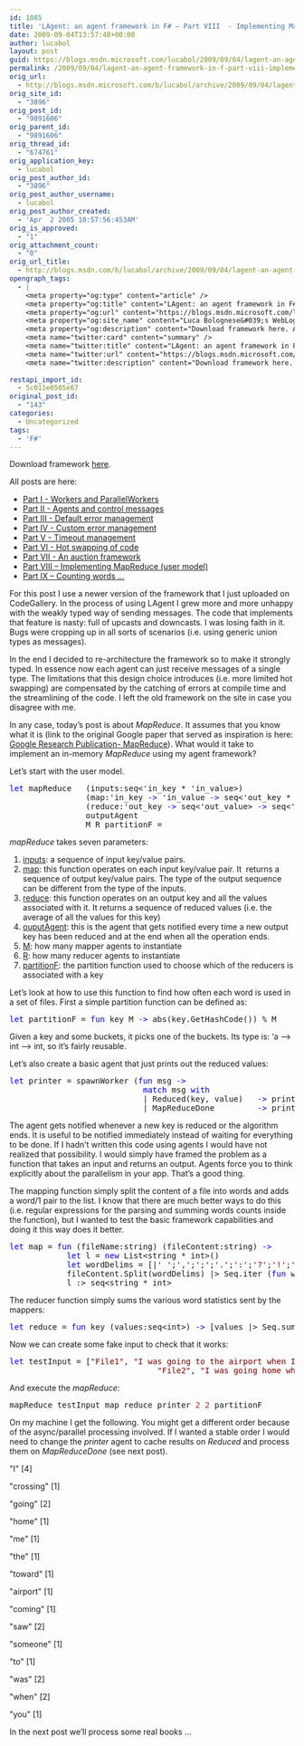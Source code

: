 ```yaml
---
id: 1085
title: 'LAgent: an agent framework in F# – Part VIII  - Implementing MapReduce (user model)'
date: 2009-09-04T13:57:48+00:00
author: lucabol
layout: post
guid: https://blogs.msdn.microsoft.com/lucabol/2009/09/04/lagent-an-agent-framework-in-f-part-viii-implementing-mapreduce-user-model/
permalink: /2009/09/04/lagent-an-agent-framework-in-f-part-viii-implementing-mapreduce-user-model/
orig_url:
  - http://blogs.msdn.microsoft.com/b/lucabol/archive/2009/09/04/lagent-an-agent-framework-in-f-part-viii-implementing-mapreduce-user-model.aspx
orig_site_id:
  - "3896"
orig_post_id:
  - "9891606"
orig_parent_id:
  - "9891606"
orig_thread_id:
  - "674761"
orig_application_key:
  - lucabol
orig_post_author_id:
  - "3896"
orig_post_author_username:
  - lucabol
orig_post_author_created:
  - 'Apr  2 2005 10:57:56:453AM'
orig_is_approved:
  - "1"
orig_attachment_count:
  - "0"
orig_url_title:
  - http://blogs.msdn.com/b/lucabol/archive/2009/09/04/lagent-an-agent-framework-in-f-part-viii-implementing-mapreduce-user-model.aspx
opengraph_tags:
  - |
    <meta property="og:type" content="article" />
    <meta property="og:title" content="LAgent: an agent framework in F# &ndash; Part VIII  - Implementing MapReduce (user model)" />
    <meta property="og:url" content="https://blogs.msdn.microsoft.com/lucabol/2009/09/04/lagent-an-agent-framework-in-f-part-viii-implementing-mapreduce-user-model/" />
    <meta property="og:site_name" content="Luca Bolognese&#039;s WebLog" />
    <meta property="og:description" content="Download framework here. All posts are here: Part I  - Workers and ParallelWorkers Part II  - Agents and control messages Part III  - Default error management Part IV  - Custom error management Part V  - Timeout management Part VI  - Hot swapping of code Part VII  - An auction framework Part VIII – Implementing MapReduce..." />
    <meta name="twitter:card" content="summary" />
    <meta name="twitter:title" content="LAgent: an agent framework in F# &ndash; Part VIII  - Implementing MapReduce (user model)" />
    <meta name="twitter:url" content="https://blogs.msdn.microsoft.com/lucabol/2009/09/04/lagent-an-agent-framework-in-f-part-viii-implementing-mapreduce-user-model/" />
    <meta name="twitter:description" content="Download framework here. All posts are here: Part I  - Workers and ParallelWorkers Part II  - Agents and control messages Part III  - Default error management Part IV  - Custom error management Part V  - Timeout management Part VI  - Hot swapping of code Part VII  - An auction framework Part VIII – Implementing MapReduce..." />
    
restapi_import_id:
  - 5c011e0505e67
original_post_id:
  - "143"
categories:
  - Uncategorized
tags:
  - 'F#'
---
```

Download framework [here](http://code.msdn.microsoft.com/LAgent).

All posts are here:

  * [Part I  - Workers and ParallelWorkers](http://blogs.msdn.com/lucabol/archive/2009/05/29/lagent-an-agent-framework-in-f-part-i-workers-and-parallelworkers.aspx) 
  * [Part II  - Agents and control messages](http://blogs.msdn.com/lucabol/archive/2009/06/05/lagent-an-agent-framework-in-f-part-ii-agents-and-control-messages.aspx) 
  * [Part III  - Default error management](http://blogs.msdn.com/lucabol/archive/2009/06/12/lagent-an-agent-framework-in-f-part-iii-default-error-management.aspx) 
  * [Part IV  - Custom error management](http://blogs.msdn.com/lucabol/archive/2009/06/19/lagent-an-agent-framework-in-f-part-iv-custom-error-management.aspx) 
  * [Part V  - Timeout management](http://blogs.msdn.com/lucabol/archive/2009/06/26/lagent-an-agent-framework-in-f-part-v-timeout-management.aspx) 
  * [Part VI  - Hot swapping of code](http://blogs.msdn.com/lucabol/archive/2009/07/03/lagent-an-agent-framework-in-f-part-vi-hot-swapping-of-code-and-something-silly.aspx) 
  * [Part VII  - An auction framework](http://blogs.msdn.com/lucabol/archive/2009/07/10/lagent-an-agent-framework-in-f-part-vii-an-auction-application.aspx) 
  * [Part VIII – Implementing MapReduce (user model)](http://blogs.msdn.com/lucabol/archive/2009/09/04/lagent-an-agent-framework-in-f-part-viii-implementing-mapreduce-user-model.aspx) 
  * [Part IX – Counting words …](http://blogs.msdn.com/lucabol/archive/2009/09/18/lagent-an-agent-framework-in-f-part-ix-counting-words.aspx) 



For this post I use a newer version of the framework that I just uploaded on CodeGallery. In the process of using LAgent I grew more and more unhappy with the weakly typed way of sending messages. The code that implements that feature is nasty: full of upcasts and downcasts. I was losing faith in it. Bugs were cropping up in all sorts of scenarios (i.e. using generic union types as messages).

In the end I decided to re-architecture the framework so to make it strongly typed. In essence now each agent can just receive messages of a single type. The limitations that this design choice introduces (i.e. more limited hot swapping) are compensated by the catching of errors at compile time and the streamlining of the code. I left the old framework on the site in case you disagree with me.

In any case, today’s post is about _MapReduce_. It assumes that you know what it is (link to the original Google paper that served as inspiration is here: [Google Research Publication- MapReduce](http://labs.google.com/papers/mapreduce.html "Google Research Publication- MapReduce")). What would it take to implement an in-memory _MapReduce_ using my agent framework?

Let’s start with the user model.

<pre class="code"><span style="color:blue;">let </span>mapReduce   (inputs:seq&lt;'in_key * 'in_value&gt;)
                (map:'in_key <span style="color:blue;">-&gt; </span>'in_value <span style="color:blue;">-&gt; </span>seq&lt;'out_key * 'out_value&gt;)
                (reduce:'out_key <span style="color:blue;">-&gt; </span>seq&lt;'out_value&gt; <span style="color:blue;">-&gt; </span>seq&lt;'reducedValues&gt;)
                outputAgent
                M R partitionF =                </pre>

_mapReduce_ takes seven parameters:

  1. <u>inputs</u>: a sequence of input key/value pairs. 
  2. <u>map</u>: this function operates on each input key/value pair. It&#160; returns a sequence of output key/value pairs. The type of the output sequence can be different from the type of the inputs. 
  3. <u>reduce</u>: this function operates on an output key and all the values associated with it. It returns a sequence of reduced values (i.e. the average of all the values for this key) 
  4. <u>ouputAgent</u>: this is the agent that gets notified every time a new output key has been reduced and at the end when all the operation ends. 
  5. <u>M</u>: how many mapper agents to instantiate 
  6. <u>R</u>: how many reducer agents to instantiate 
  7. <u>partitionF</u>: the partition function used to choose which of the reducers is associated with a key 

Let’s look at how to use this function to find how often each word is used in a set of files. First a simple partition function can be defined as:

<pre class="code"><span style="color:blue;">let </span>partitionF = <span style="color:blue;">fun </span>key M <span style="color:blue;">-&gt; </span>abs(key.GetHashCode()) % M </pre>

Given a key and some buckets, it picks one of the buckets. Its type is: ‘a –> int –> int, so it’s fairly reusable.

Let’s also create a basic agent that just prints out the reduced values:

<pre class="code"><span style="color:blue;">let </span>printer = spawnWorker (<span style="color:blue;">fun </span>msg <span style="color:blue;">-&gt;
                            match </span>msg <span style="color:blue;">with
                            </span>| Reduced(key, value)   <span style="color:blue;">-&gt; </span>printfn <span style="color:maroon;">"%A %A" </span>key value
                            | MapReduceDone         <span style="color:blue;">-&gt; </span>printfn <span style="color:maroon;">"All done!!"</span>)</pre>

The agent gets notified whenever a new key is reduced or the algorithm ends. It is useful to be notified immediately instead of waiting for everything to be done. If I hadn’t written this code using agents I would have not realized that possibility. I would simply have framed the problem as a function that takes an input and returns an output. Agents force you to think explicitly about the parallelism in your app. That’s a good thing.

The mapping function simply split the content of a file into words and adds a word/1 pair to the list. I know that there are much better ways to do this (i.e. regular expressions for the parsing and summing words counts inside the function), but I wanted to test the basic framework capabilities and doing it this way does it better.

<pre class="code"><span style="color:blue;">let </span>map = <span style="color:blue;">fun </span>(fileName:string) (fileContent:string) <span style="color:blue;">-&gt;
            let </span>l = <span style="color:blue;">new </span>List&lt;string * int&gt;()
            <span style="color:blue;">let </span>wordDelims = [|<span style="color:maroon;">' '</span>;<span style="color:maroon;">','</span>;<span style="color:maroon;">';'</span>;<span style="color:maroon;">'.'</span>;<span style="color:maroon;">':'</span>;<span style="color:maroon;">'?'</span>;<span style="color:maroon;">'!'</span>;<span style="color:maroon;">'('</span>;<span style="color:maroon;">')'</span>;<span style="color:maroon;">'n'</span>;<span style="color:maroon;">'t'</span>;<span style="color:maroon;">'f'</span>;<span style="color:maroon;">'r'</span>;<span style="color:maroon;">'b'</span>|]
            fileContent.Split(wordDelims) |&gt; Seq.iter (<span style="color:blue;">fun </span>word <span style="color:blue;">-&gt; </span>l.Add((word, <span style="color:brown;">1</span>)))
            l :&gt; seq&lt;string * int&gt;</pre>



The reducer function simply sums the various word statistics sent by the mappers:

<pre class="code"><span style="color:blue;">let </span>reduce = <span style="color:blue;">fun </span>key (values:seq&lt;int&gt;) <span style="color:blue;">-&gt; </span>[values |&gt; Seq.sum] |&gt; seq&lt;int&gt;</pre>

Now we can create some fake input to check that it works:

<pre class="code"><span style="color:blue;">let </span>testInput = [<span style="color:maroon;">"File1"</span>, <span style="color:maroon;">"I was going to the airport when I saw someone crossing"</span>;<br />                               <span style="color:maroon;">"File2"</span>, <span style="color:maroon;">"I was going home when I saw you coming toward me"</span>]   </pre>

And execute the _mapReduce_:

<pre class="code">mapReduce testInput map reduce printer <span style="color:brown;">2 2 </span>partitionF</pre>

On my machine I get the following. You might get a different order because of the async/parallel processing involved. If I wanted a stable order I would need to change the _printer_ agent to cache results on _Reduced_ and process them on _MapReduceDone_ (see next post).

"I" [4]
    
  
"crossing" [1]
    
  
"going" [2]
    
  
"home" [1]
    
  
"me" [1]
    
  
"the" [1]
    
  
"toward" [1]
    
  
"airport" [1]
    
  
"coming" [1]
    
  
"saw" [2]
    
  
"someone" [1]
    
  
"to" [1]
    
  
"was" [2]
    
  
"when" [2]
    
  
"you" [1]

In the next post we’ll process some real books …